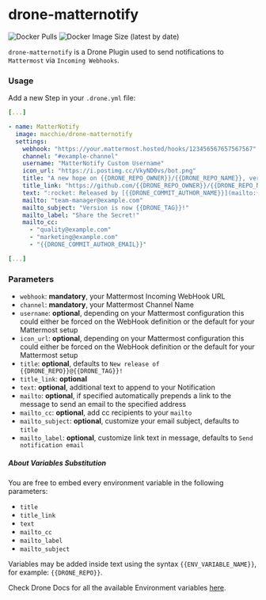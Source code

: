 # drone-matternotify

![Docker Pulls](https://img.shields.io/docker/pulls/macchie/drone-matternotify?style=for-the-badge) ![Docker Image Size (latest by date)](https://img.shields.io/docker/image-size/macchie/drone-matternotify?style=for-the-badge)


`drone-matternotify` is a Drone Plugin used to send notifications to `Mattermost` via `Incoming Webhooks`.

### Usage

Add a new Step in your `.drone.yml` file:

```yml
[...]

- name: MatterNotify
  image: macchie/drone-matternotify
  settings:
    webhook: "https://your.mattermost.hosted/hooks/123456567657567567"
    channel: "#example-channel"
    username: "MatterNotify Custom Username"
    icon_url: "https://i.postimg.cc/VkyND0vs/bot.png"
    title: "A new hope on {{DRONE_REPO_OWNER}}/{{DRONE_REPO_NAME}}, version is now {{DRONE_TAG}}!"
    title_link: "https://github.com/{{DRONE_REPO_OWNER}}/{{DRONE_REPO_NAME}}/commit/{{DRONE_COMMIT}}"
    text: ":rocket: Released by [{{DRONE_COMMIT_AUTHOR_NAME}}](mailto:{{DRONE_COMMIT_AUTHOR_EMAIL}})."
    mailto: "team-manager@example.com"
    mailto_subject: "Version is now {{DRONE_TAG}}!"
    mailto_label: "Share the Secret!"
    mailto_cc:
      - "quality@example.com"
      - "marketing@example.com"
      - "{{DRONE_COMMIT_AUTHOR_EMAIL}}"

[...]
```

### Parameters

- `webhook`: **mandatory**, your Mattermost Incoming WebHook URL
- `channel`: **mandatory**, your Mattermost Channel Name
- `username`: **optional**, depending on your Mattermost configuration this could either be forced on the WebHook definition or the default for your Mattermost setup
- `icon_url`: **optional**, depending on your Mattermost configuration this could either be forced on the WebHook definition or the default for your Mattermost setup
- `title`: **optional**, defaults to `New release of {{DRONE_REPO}}@{{DRONE_TAG}}!`
- `title_link`: **optional**
- `text`: **optional**, additional text to append to your Notification
- `mailto`: **optional**, if specified automatically prepends a link to the message to send an email to the specified address
- `mailto_cc`: **optional**, add cc recipients to your `mailto`
- `mailto_subject`: **optional**, customize your email subject, defaults to `title`
- `mailto_label`: **optional**, customize link text in message, defaults to `Send notification email`

##### About Variables Substitution

You are free to embed every environment variable in the following parameters:

- `title`
- `title_link`
- `text`
- `mailto_cc`
- `mailto_label`
- `mailto_subject`

Variables may be added inside text using the syntax `{{ENV_VARIABLE_NAME}}`, for example: `{{DRONE_REPO}}`.

Check Drone Docs for all the available Environment variables [here](https://docs.drone.io/pipeline/environment/reference/).
